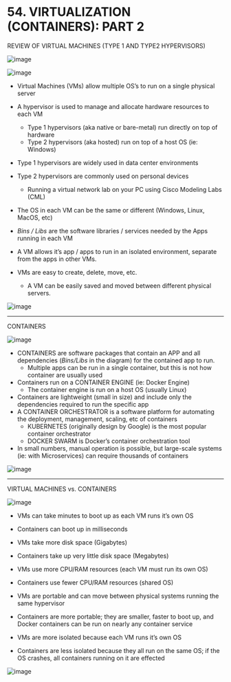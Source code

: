 # 54. VIRTUALIZATION (CONTAINERS): PART 2

REVIEW OF VIRTUAL MACHINES (TYPE 1 AND TYPE2 HYPERVISORS)

![image](https://github.com/psaumur/CCNA/assets/106411237/bfc801ca-a603-4957-a67c-316fb72e25cb)

![image](https://github.com/psaumur/CCNA/assets/106411237/da1b653d-f5f2-42d3-8088-dd3daa430913)

- Virtual Machines (VMs) allow multiple OS’s to run on a single physical server
- A hypervisor is used to manage and allocate hardware resources to each VM
    - Type 1 hypervisors (aka native or bare-metal) run directly on top of hardware
    - Type 2 hypervisors (aka hosted) run on top of a host OS (ie: Windows)
- Type 1 hypervisors are widely used in data center environments
- Type 2 hypervisors are commonly used on personal devices
    - Running a virtual network lab on your PC using Cisco Modeling Labs (CML)

- The OS in each VM can be the same or different (Windows, Linux, MacOS, etc)
- *Bins / Libs* are the software libraries / services needed by the Apps running in each VM
- A VM allows it’s app / apps to run in an isolated environment, separate from the apps in other VMs.
- VMs are easy to create, delete, move, etc.
    - A VM can be easily saved and moved between different physical servers.

![image](https://github.com/psaumur/CCNA/assets/106411237/5ed6704c-f332-49bf-8ff9-ad17a7f74b76)

---

CONTAINERS

![image](https://github.com/psaumur/CCNA/assets/106411237/4f350818-f030-46fe-8850-f2e633d22bfa)

- CONTAINERS are software packages that contain an APP and all dependencies (*Bins/Libs* in the diagram) for the contained app to run.
    - Multiple apps can be run in a single container, but this is not how container are usually used
- Containers run on a CONTAINER ENGINE (ie: Docker Engine)
    - The container engine is run on a host OS (usually Linux)
- Containers are lightweight (small in size) and include only the dependencies required to run the specific app
- A CONTAINER ORCHESTRATOR is a software platform for automating the deployment, management, scaling, etc of containers
    - KUBERNETES (originally design by Google) is the most popular container orchestrator
    - DOCKER SWARM is Docker’s container orchestration tool
- In small numbers, manual operation is possible, but large-scale systems (ie: with Microservices) can require thousands of containers

![image](https://github.com/psaumur/CCNA/assets/106411237/07083826-c7b0-45c1-aefe-e05f63d7acfd)

---

VIRTUAL MACHINES vs. CONTAINERS

![image](https://github.com/psaumur/CCNA/assets/106411237/98a4075d-ab70-4579-ba10-c129e935ca22)

- VMs can take minutes to boot up as each VM runs it’s own OS
- Containers can boot up in milliseconds

- VMs take more disk space (Gigabytes)
- Containers take up very little disk space (Megabytes)

- VMs use more CPU/RAM resources (each VM must run its own OS)
- Containers use fewer CPU/RAM resources (shared OS)

- VMs are portable and can move between physical systems running the same hypervisor
- Containers are more portable; they are smaller, faster to boot up, and Docker containers can be run on nearly any container service

- VMs are more isolated because each VM runs it’s own OS
- Containers are less isolated because they all run on the same OS; if the OS crashes, all containers running on it are effected

![image](https://github.com/psaumur/CCNA/assets/106411237/128a8574-a555-4a3e-9e9c-62f33df2d34d)
